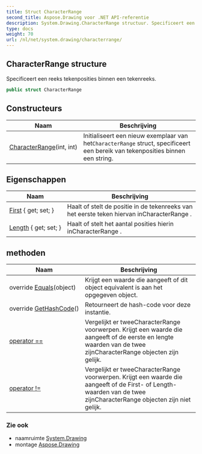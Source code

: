 ```yaml
---
title: Struct CharacterRange
second_title: Aspose.Drawing voor .NET API-referentie
description: System.Drawing.CharacterRange structuur. Specificeert een reeks tekenposities binnen een tekenreeks.
type: docs
weight: 70
url: /nl/net/system.drawing/characterrange/
---
```

## CharacterRange structure

Specificeert een reeks tekenposities binnen een tekenreeks.

```csharp
public struct CharacterRange
```

## Constructeurs

| Naam | Beschrijving |
| --- | --- |
| [CharacterRange](characterrange/)(int, int) | Initialiseert een nieuw exemplaar van het`CharacterRange` struct, specificeert een bereik van tekenposities binnen een string. |

## Eigenschappen

| Naam | Beschrijving |
| --- | --- |
| [First](../../system.drawing/characterrange/first/) { get; set; } | Haalt of stelt de positie in de tekenreeks van het eerste teken hiervan inCharacterRange . |
| [Length](../../system.drawing/characterrange/length/) { get; set; } | Haalt of stelt het aantal posities hierin inCharacterRange . |

## methoden

| Naam | Beschrijving |
| --- | --- |
| override [Equals](../../system.drawing/characterrange/equals/)(object) | Krijgt een waarde die aangeeft of dit object equivalent is aan het opgegeven object. |
| override [GetHashCode](../../system.drawing/characterrange/gethashcode/)() | Retourneert de hash-code voor deze instantie. |
| [operator ==](../../system.drawing/characterrange/op_equality/) | Vergelijkt er tweeCharacterRange voorwerpen. Krijgt een waarde die aangeeft of de eerste en lengte waarden van de twee zijnCharacterRange objecten zijn gelijk. |
| [operator !=](../../system.drawing/characterrange/op_inequality/) | Vergelijkt er tweeCharacterRange voorwerpen. Krijgt een waarde die aangeeft of de First- of Length-waarden van de twee zijnCharacterRange objecten zijn niet gelijk. |

### Zie ook

* naamruimte [System.Drawing](../../system.drawing/)
* montage [Aspose.Drawing](../../)


